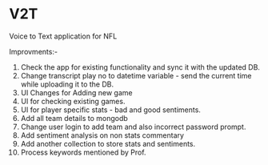 # V2T
Voice to Text application for NFL


Improvments:-
1. Check the app for existing functionality and sync it with the updated DB.
2. Change transcript play no to datetime variable - send the current time while uploading it to the DB.
3. UI Changes for Adding new game
4. UI for checking existing games.
5. UI for player specific stats - bad and good sentiments.
6. Add all team details to mongodb
7. Change user login to add team and also incorrect password prompt.
8. Add sentiment analysis on non stats commentary
9. Add another collection to store stats and sentiments.
10. Process keywords mentioned by Prof.